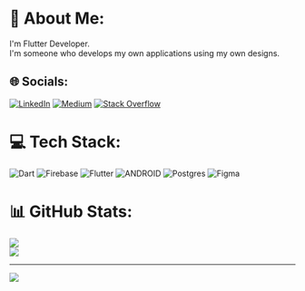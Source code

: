 # 💫 About Me:
I'm Flutter Developer.<br>I'm someone who develops my own applications using my own designs.


## 🌐 Socials:
[![LinkedIn](https://img.shields.io/badge/LinkedIn-%230077B5.svg?logo=linkedin&logoColor=white)](https://linkedin.com/in/dogukanozgurylmz/) [![Medium](https://img.shields.io/badge/Medium-12100E?logo=medium&logoColor=white)](https://medium.com/@dogukanozgurylmz) [![Stack Overflow](https://img.shields.io/badge/-Stackoverflow-FE7A16?logo=stack-overflow&logoColor=white)](https://stackoverflow.com/users/20273238) 

# 💻 Tech Stack:
![Dart](https://img.shields.io/badge/dart-%230175C2.svg?style=for-the-badge&logo=dart&logoColor=white) ![Firebase](https://img.shields.io/badge/firebase-%23039BE5.svg?style=for-the-badge&logo=firebase) ![Flutter](https://img.shields.io/badge/Flutter-%2302569B.svg?style=for-the-badge&logo=Flutter&logoColor=white) ![ANDROID](https://img.shields.io/badge/android-%2320232a.svg?style=for-the-badge&logo=android&logoColor=%a4c639) ![Postgres](https://img.shields.io/badge/postgres-%23316192.svg?style=for-the-badge&logo=postgresql&logoColor=white) 	![Figma](https://img.shields.io/badge/figma-%23F24E1E.svg?style=for-the-badge&logo=figma&logoColor=white)
# 📊 GitHub Stats:
![](https://github-readme-streak-stats.herokuapp.com/?user=dogukanozgurylmz&theme=tokyonight&hide_border=false)<br/>
![](https://github-readme-stats.vercel.app/api/top-langs/?username=dogukanozgurylmz&theme=tokyonight&hide_border=false&include_all_commits=true&count_private=false&layout=compact)

---
[![](https://visitcount.itsvg.in/api?id=dogukanozgurylmz&icon=3&color=12)](https://visitcount.itsvg.in)

<!-- Proudly created with GPRM ( https://gprm.itsvg.in ) -->
